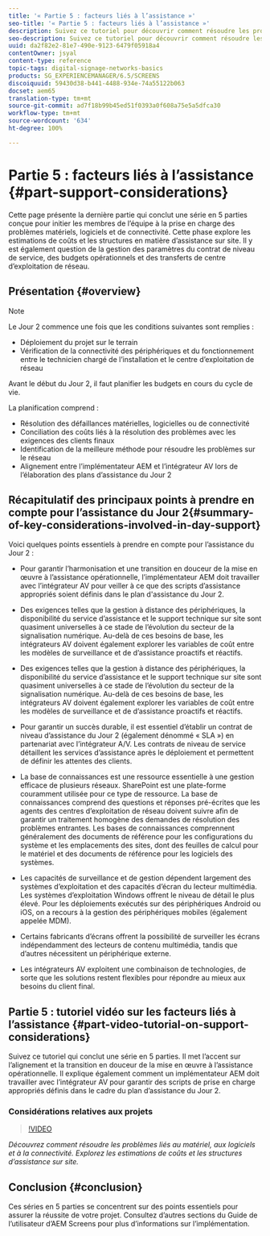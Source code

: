 ```yaml
---
title: '« Partie 5 : facteurs liés à l’assistance »'
seo-title: '« Partie 5 : facteurs liés à l’assistance »'
description: Suivez ce tutoriel pour découvrir comment résoudre les problèmes de matériel, de logiciels et de connectivité. Explorez les estimations de coûts et les structures d’assistance sur site. Apprenez également comment fonctionne la gestion des paramètres du contrat de niveau de service, des budgets opérationnels et des transferts de centre d’exploitation de réseau.
seo-description: Suivez ce tutoriel pour découvrir comment résoudre les problèmes de matériel, de logiciels et de connectivité. Explorez les estimations de coûts et les structures d’assistance sur site. Apprenez également comment fonctionne la gestion des paramètres du contrat de niveau de service, des budgets opérationnels et des transferts de centre d’exploitation de réseau.
uuid: da2f82e2-81e7-490e-9123-6479f05918a4
contentOwner: jsyal
content-type: reference
topic-tags: digital-signage-networks-basics
products: SG_EXPERIENCEMANAGER/6.5/SCREENS
discoiquuid: 59430d38-b441-4488-934e-74a55122b063
docset: aem65
translation-type: tm+mt
source-git-commit: ad7f18b99b45ed51f0393a0f608a75e5a5dfca30
workflow-type: tm+mt
source-wordcount: '634'
ht-degree: 100%

---
```



# Partie 5 : facteurs liés à l’assistance {#part-support-considerations}

Cette page présente la dernière partie qui conclut une série en 5 parties conçue pour initier les membres de l’équipe à la prise en charge des problèmes matériels, logiciels et de connectivité. Cette phase explore les estimations de coûts et les structures en matière d’assistance sur site. Il y est également question de la gestion des paramètres du contrat de niveau de service, des budgets opérationnels et des transferts de centre d’exploitation de réseau.

## Présentation {#overview}

>[!NOTE]
>
>Le Jour 2 commence une fois que les conditions suivantes sont remplies :
>
>* Déploiement du projet sur le terrain
>* Vérification de la connectivité des périphériques et du fonctionnement entre le technicien chargé de l’installation et le centre d’exploitation de réseau
>
>Avant le début du Jour 2, il faut planifier les budgets en cours du cycle de vie.

La planification comprend :

* Résolution des défaillances matérielles, logicielles ou de connectivité
* Conciliation des coûts liés à la résolution des problèmes avec les exigences des clients finaux
* Identification de la meilleure méthode pour résoudre les problèmes sur le réseau
* Alignement entre l’implémentateur AEM et l’intégrateur AV lors de l’élaboration des plans d’assistance du Jour 2

## Récapitulatif des principaux points à prendre en compte pour l’assistance du Jour 2{#summary-of-key-considerations-involved-in-day-support}

Voici quelques points essentiels à prendre en compte pour l’assistance du Jour 2 :

* Pour garantir l’harmonisation et une transition en douceur de la mise en œuvre à l’assistance opérationnelle, l’implémentateur AEM doit travailler avec l’intégrateur AV pour veiller à ce que des scripts d’assistance appropriés soient définis dans le plan d&#39;assistance du Jour 2.
* Des exigences telles que la gestion à distance des périphériques, la disponibilité du service d’assistance et le support technique sur site sont quasiment universelles à ce stade de l’évolution du secteur de la signalisation numérique. Au-delà de ces besoins de base, les intégrateurs AV doivent également explorer les variables de coût entre les modèles de surveillance et de d’assistance proactifs et réactifs.

* Des exigences telles que la gestion à distance des périphériques, la disponibilité du service d’assistance et le support technique sur site sont quasiment universelles à ce stade de l’évolution du secteur de la signalisation numérique. Au-delà de ces besoins de base, les intégrateurs AV doivent également explorer les variables de coût entre les modèles de surveillance et de d’assistance proactifs et réactifs.
* Pour garantir un succès durable, il est essentiel d’établir un contrat de niveau d’assistance du Jour 2 (également dénommé « SLA ») en partenariat avec l’intégrateur A/V. Les contrats de niveau de service détaillent les services d’assistance après le déploiement et permettent de définir les attentes des clients.
* La base de connaissances est une ressource essentielle à une gestion efficace de plusieurs réseaux. SharePoint est une plate-forme couramment utilisée pour ce type de ressource. La base de connaissances comprend des questions et réponses pré-écrites que les agents des centres d’exploitation de réseau doivent suivre afin de garantir un traitement homogène des demandes de résolution des problèmes entrantes. Les bases de connaissances comprennent généralement des documents de référence pour les configurations du système et les emplacements des sites, dont des feuilles de calcul pour le matériel et des documents de référence pour les logiciels des systèmes.
* Les capacités de surveillance et de gestion dépendent largement des systèmes d’exploitation et des capacités d’écran du lecteur multimédia. Les systèmes d’exploitation Windows offrent le niveau de détail le plus élevé. Pour les déploiements exécutés sur des périphériques Android ou iOS, on a recours à la gestion des périphériques mobiles (également appelée MDM).
* Certains fabricants d’écrans offrent la possibilité de surveiller les écrans indépendamment des lecteurs de contenu multimédia, tandis que d’autres nécessitent un périphérique externe.
* Les intégrateurs AV exploitent une combinaison de technologies, de sorte que les solutions restent flexibles pour répondre au mieux aux besoins du client final.

## Partie 5 : tutoriel vidéo sur les facteurs liés à l’assistance {#part-video-tutorial-on-support-considerations}

Suivez ce tutoriel qui conclut une série en 5 parties. Il met l’accent sur l’alignement et la transition en douceur de la mise en œuvre à l’assistance opérationnelle. Il explique également comment un implémentateur AEM doit travailler avec l’intégrateur AV pour garantir des scripts de prise en charge appropriés définis dans le cadre du plan d’assistance du Jour 2.

### Considérations relatives aux projets

>[!VIDEO](https://video.tv.adobe.com/v/28383)

*Découvrez comment résoudre les problèmes liés au matériel, aux logiciels et à la connectivité. Explorez les estimations de coûts et les structures d’assistance sur site.*

## Conclusion {#conclusion}

Ces séries en 5 parties se concentrent sur des points essentiels pour assurer la réussite de votre projet. Consultez d’autres sections du Guide de l’utilisateur d’AEM Screens pour plus d’informations sur l’implémentation.

